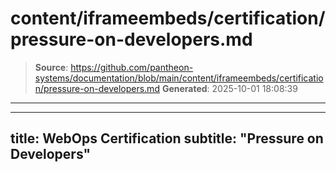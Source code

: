 # content/iframeembeds/certification/pressure-on-developers.md

> **Source**: https://github.com/pantheon-systems/documentation/blob/main/content/iframeembeds/certification/pressure-on-developers.md
> **Generated**: 2025-10-01 18:08:39

---

---
title: WebOps Certification
subtitle: "Pressure on Developers"
---

<Partial file="certification-guide/pressure-on-developers.md" />
